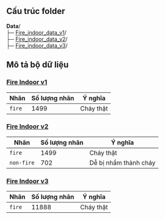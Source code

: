 ## **Cấu trúc folder**

**Data**/  
├─ [Fire_indoor_data_v1](https://universe.roboflow.com/nguyen-dong-ys7mf/fire-indoor-3rnk5/dataset/3)/  
├─ [Fire_indoor_data_v2](https://universe.roboflow.com/nguyen-dong-ys7mf/fire-indoor-3rnk5/dataset/2)/  
├─ [Fire_indoor_data_v3](https://universe.roboflow.com/nguyen-dong-ys7mf/fire-indoor-3rnk5/dataset/4)/

## Mô tả bộ dữ liệu

### [Fire Indoor v1](https://universe.roboflow.com/nguyen-dong-ys7mf/fire-indoor-3rnk5/dataset/3)

| Nhãn   | Số lượng nhãn | Ý nghĩa   |
| ------ | ------------- | --------- |
| `fire` | 1499          | Cháy thật |

### [Fire Indoor v2](https://universe.roboflow.com/nguyen-dong-ys7mf/fire-indoor-3rnk5/dataset/2)

| Nhãn       | Số lượng nhãn | Ý nghĩa               |
| ---------- | ------------- | --------------------- |
| `fire`     | 1499          | Cháy thật             |
| `non-fire` | 702           | Dễ bị nhầm thành cháy |

### [Fire Indoor v3](https://universe.roboflow.com/nguyen-dong-ys7mf/fire-indoor-3rnk5/dataset/4)

| Nhãn   | Số lượng nhãn | Ý nghĩa   |
| ------ | ------------- | --------- |
| `fire` | 11888         | Cháy thật |
